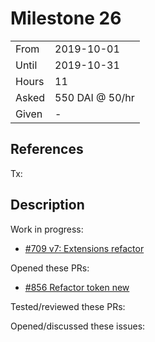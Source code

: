 # Milestone 26

|       |                 |
| ----- | --------------- |
| From  | 2019-10-01      |
| Until | 2019-10-31      |
| Hours | 11              |
| Asked | 550 DAI @ 50/hr |
| Given | -               |

## References

Tx:

## Description

Work in progress:

- [#709 v7: Extensions refactor](https://github.com/aragon/aragon-cli/pull/709)

Opened these PRs:

- [#856 Refactor token new](https://github.com/aragon/aragon-cli/pull/856)

Tested/reviewed these PRs:

Opened/discussed these issues:
